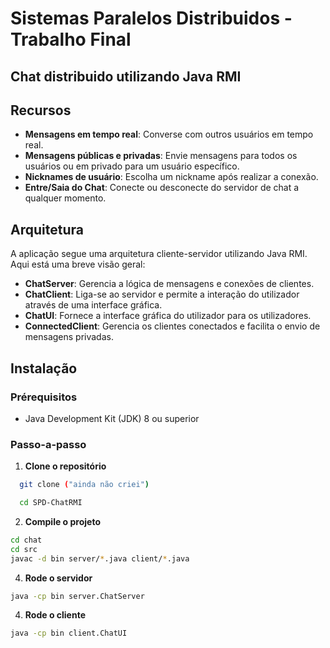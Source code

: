 # Sistemas Paralelos Distribuidos - Trabalho Final

## Chat distribuido utilizando Java RMI

## Recursos

- **Mensagens em tempo real**: Converse com outros usuários em tempo real.
- **Mensagens públicas e privadas**: Envie mensagens para todos os usuários ou em privado para um usuário específico.
- **Nicknames de usuário**: Escolha um nickname após realizar a conexão.
- **Entre/Saia do Chat**: Conecte ou desconecte do servidor de chat a qualquer momento.

## Arquitetura

A aplicação segue uma arquitetura cliente-servidor utilizando Java RMI. Aqui está uma breve visão geral:

- **ChatServer**: Gerencia a lógica de mensagens e conexões de clientes.
- **ChatClient**: Liga-se ao servidor e permite a interação do utilizador através de uma interface gráfica.
- **ChatUI**: Fornece a interface gráfica do utilizador para os utilizadores.
- **ConnectedClient**: Gerencia os clientes conectados e facilita o envio de mensagens privadas.

## Instalação

### Prérequisitos

- Java Development Kit (JDK) 8 ou superior

### Passo-a-passo

1. **Clone o repositório**
```bash 
  git clone ("ainda não criei")
```
```bash
  cd SPD-ChatRMI
```

2. **Compile o projeto**
```bash
cd chat
cd src
javac -d bin server/*.java client/*.java
```

4. **Rode o servidor** 
```bash
java -cp bin server.ChatServer
``` 

4. **Rode o cliente**  
```bash
java -cp bin client.ChatUI
```